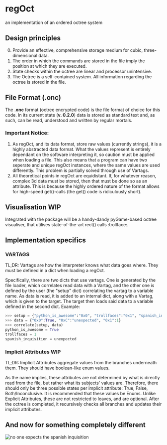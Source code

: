 # regOct
an implementation of an ordered octree system

## Design principles
0. Provide an effective, comprehensive storage medium for cubic, three-dimensional data.
1. The order in which the commands are stored in the file imply the position at which they are executed.
2. State checks within the octree are linear and processor unintensive.
3. The Octree is a self-contained system. All information regarding the octree is stored in the file.

## File Format (.onc)
The **.onc** format (octree encrypted code) is the file format of choice for this code. In its current state (**v. 0.2.0**) data is stored as standard text and, as such, can be read, understood and written by regular mortals. 

### Important Notice:
1. As regOct, and its data format, store raw values (currently strings), it is a highly abstracted data format. What the values represent is entirely dependant on the software interpreting it, so caution must be applied when loading a file. This also means that a program can have two seperate and unique regOct instances, where the same values are used differently. This problem is partially solved through use of Vartags.
2. All theoretical points in regOct are equidistant. If, for whatever reason, complex 3d data must be stored, then that must be done so as an attribute. This is because the highly ordered nature of the format allows for high-speed get()-calls (the get() code is ridiculously short).

## Visualisation WIP
Integrated with the package will be a handy-dandy pyGame-based octree visualiser, that utilises state-of-the-art rect() calls :trollface:.

## Implementation specifics

### VARTAGS
TL;DR:
Vartags are how the interpreter knows what data goes where. They must be defined in a dict when loading a regOct.
 
Specifically, there are two dicts that use vartags. One is generated by the file loader, which correlates read data with a Vartag, and the other one is defined by the user (the "setup" dict) correlating the vartag to a variable name.
As data is read, it is added to an internal dict, along with a Vartag, which is given to the target. The target then loads said data to a variable defined in the second dict.
Example:
``` python
>>> setup = {"python_is_awesome":"0x0", "trollfaces":"0x1", "spanish_inquisition":"0xC"}
>>> data = {"0x0":True, "0xC":"unexpected", "0x1":1}
>>> correlate(setup, data)
python_is_awesome = True
trollfaces = 1
spanish_inquisition = unexpected
```

### Implicit Attributes WIP
TL;DR:
Implicit Attributes aggregate values from the branches underneath them. They should have boolean-like enum values.

As the name implies, these attributes are not determined by what is directly read from the file, but rather what its subjects' values are.
Therefore, there should only be three possible states per implicit attribute: True, False, Both/Inconclusive. It is recommended that these values be Enums.
Unlike Explicit Attributes, these are not restricted to leaves, and are optional. After the octree is completed, it recursively checks all branches and updates their implicit attributes. 

## And now for something completely different
![**no one expects the spanish inquisition**](https://static.wikia.nocookie.net/montypython/images/f/ff/Spanish_Inquisition.jpg/revision/latest?cb=20180629171423)
